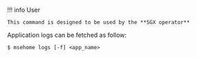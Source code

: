 !!! info User

    This command is designed to be used by the **SGX operator**


Application logs can be fetched as follow:

```console
$ msehome logs [-f] <app_name>
```
